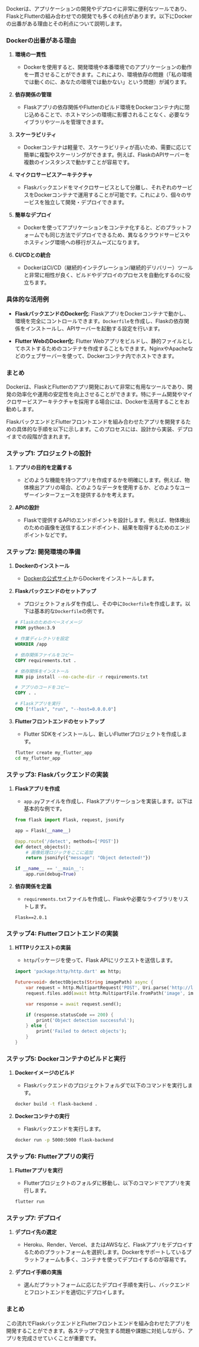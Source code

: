 Dockerは、アプリケーションの開発やデプロイに非常に便利なツールであり、FlaskとFlutterの組み合わせでの開発でも多くの利点があります。以下にDockerの出番がある理由とその利点について説明します。

### Dockerの出番がある理由

1. **環境の一貫性**
   - Dockerを使用すると、開発環境や本番環境でのアプリケーションの動作を一貫させることができます。これにより、環境依存の問題（「私の環境では動くのに、あなたの環境では動かない」という問題）が減ります。

2. **依存関係の管理**
   - Flaskアプリの依存関係やFlutterのビルド環境をDockerコンテナ内に閉じ込めることで、ホストマシンの環境に影響されることなく、必要なライブラリやツールを管理できます。

3. **スケーラビリティ**
   - Dockerコンテナは軽量で、スケーラビリティが高いため、需要に応じて簡単に複製やスケーリングができます。例えば、FlaskのAPIサーバーを複数のインスタンスで動かすことが容易です。

4. **マイクロサービスアーキテクチャ**
   - Flaskバックエンドをマイクロサービスとして分離し、それぞれのサービスをDockerコンテナで運用することが可能です。これにより、個々のサービスを独立して開発・デプロイできます。

5. **簡単なデプロイ**
   - Dockerを使ってアプリケーションをコンテナ化すると、どのプラットフォームでも同じ方法でデプロイできるため、異なるクラウドサービスやホスティング環境への移行がスムーズになります。

6. **CI/CDとの統合**
   - DockerはCI/CD（継続的インテグレーション/継続的デリバリー）ツールと非常に相性が良く、ビルドやデプロイのプロセスを自動化するのに役立ちます。

### 具体的な活用例

- **FlaskバックエンドのDocker化**: FlaskアプリをDockerコンテナで動かし、環境を完全にコントロールできます。`Dockerfile`を作成し、Flaskの依存関係をインストールし、APIサーバーを起動する設定を行います。

- **Flutter WebのDocker化**: Flutter Webアプリをビルドし、静的ファイルとしてホストするためのコンテナを作成することもできます。NginxやApacheなどのウェブサーバーを使って、Dockerコンテナ内でホストできます。

### まとめ

Dockerは、FlaskとFlutterのアプリ開発において非常に有用なツールであり、開発の効率化や運用の安定性を向上させることができます。特にチーム開発やマイクロサービスアーキテクチャを採用する場合には、Dockerを活用することをお勧めします。




FlaskバックエンドとFlutterフロントエンドを組み合わせたアプリを開発するための具体的な手順を以下に示します。このプロセスには、設計から実装、デプロイまでの段階が含まれます。

### ステップ1: プロジェクトの設計

1. **アプリの目的を定義する**
   - どのような機能を持つアプリを作成するかを明確にします。例えば、物体検出アプリの場合、どのようなデータを使用するか、どのようなユーザーインターフェースを提供するかを考えます。

2. **APIの設計**
   - Flaskで提供するAPIのエンドポイントを設計します。例えば、物体検出のための画像を送信するエンドポイント、結果を取得するためのエンドポイントなどです。

### ステップ2: 開発環境の準備

1. **Dockerのインストール**
   - [Dockerの公式サイト](https://www.docker.com/get-started)からDockerをインストールします。

2. **Flaskバックエンドのセットアップ**
   - プロジェクトフォルダを作成し、その中に`Dockerfile`を作成します。以下は基本的な`Dockerfile`の例です。

   ```dockerfile
   # Flaskのためのベースイメージ
   FROM python:3.9

   # 作業ディレクトリを設定
   WORKDIR /app

   # 依存関係ファイルをコピー
   COPY requirements.txt .

   # 依存関係をインストール
   RUN pip install --no-cache-dir -r requirements.txt

   # アプリのコードをコピー
   COPY . .

   # Flaskアプリを実行
   CMD ["flask", "run", "--host=0.0.0.0"]
   ```

3. **Flutterフロントエンドのセットアップ**
   - Flutter SDKをインストールし、新しいFlutterプロジェクトを作成します。

   ```bash
   flutter create my_flutter_app
   cd my_flutter_app
   ```

### ステップ3: Flaskバックエンドの実装

1. **Flaskアプリを作成**
   - `app.py`ファイルを作成し、Flaskアプリケーションを実装します。以下は基本的な例です。

   ```python
   from flask import Flask, request, jsonify

   app = Flask(__name__)

   @app.route('/detect', methods=['POST'])
   def detect_objects():
       # 画像処理ロジックをここに追加
       return jsonify({"message": "Object detected!"})

   if __name__ == '__main__':
       app.run(debug=True)
   ```

2. **依存関係を定義**
   - `requirements.txt`ファイルを作成し、Flaskや必要なライブラリをリストします。

   ```plaintext
   Flask==2.0.1
   ```

### ステップ4: Flutterフロントエンドの実装

1. **HTTPリクエストの実装**
   - `http`パッケージを使って、Flask APIにリクエストを送信します。

   ```dart
   import 'package:http/http.dart' as http;

   Future<void> detectObjects(String imagePath) async {
       var request = http.MultipartRequest('POST', Uri.parse('http://localhost:5000/detect'));
       request.files.add(await http.MultipartFile.fromPath('image', imagePath));

       var response = await request.send();

       if (response.statusCode == 200) {
           print('Object detection successful');
       } else {
           print('Failed to detect objects');
       }
   }
   ```

### ステップ5: Dockerコンテナのビルドと実行

1. **Dockerイメージのビルド**
   - Flaskバックエンドのプロジェクトフォルダで以下のコマンドを実行します。

   ```bash
   docker build -t flask-backend .
   ```

2. **Dockerコンテナの実行**
   - Flaskバックエンドを実行します。

   ```bash
   docker run -p 5000:5000 flask-backend
   ```

### ステップ6: Flutterアプリの実行

1. **Flutterアプリを実行**
   - Flutterプロジェクトのフォルダに移動し、以下のコマンドでアプリを実行します。

   ```bash
   flutter run
   ```

### ステップ7: デプロイ

1. **デプロイ先の選定**
   - Heroku、Render、Vercel、またはAWSなど、Flaskアプリをデプロイするためのプラットフォームを選択します。Dockerをサポートしているプラットフォームも多く、コンテナを使ってデプロイするのが容易です。

2. **デプロイ手順の実施**
   - 選んだプラットフォームに応じたデプロイ手順を実行し、バックエンドとフロントエンドを適切にデプロイします。

### まとめ

この流れでFlaskバックエンドとFlutterフロントエンドを組み合わせたアプリを開発することができます。各ステップで発生する問題や課題に対処しながら、アプリを完成させていくことが重要です。


